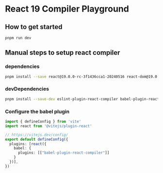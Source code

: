 # React 19 Compiler Playground

## How to get started

```
pnpm run dev
```

## Manual steps to setup react compiler

### dependencies

```sh
pnpm install --save react@19.0.0-rc-3f1436cca1-20240516 react-dom@19.0.0-rc-3f1436cca1-20240516
```

### devDependencies 

```sh
pnpm install --save-dev eslint-plugin-react-compiler babel-plugin-react-compiler
```


### Configure the babel plugin

```typescript
import { defineConfig } from 'vite'
import react from '@vitejs/plugin-react'

// https://vitejs.dev/config/
export default defineConfig({
  plugins: [react({
    babel: {
      plugins: [["babel-plugin-react-compiler"]]
    }
  })],
})
```